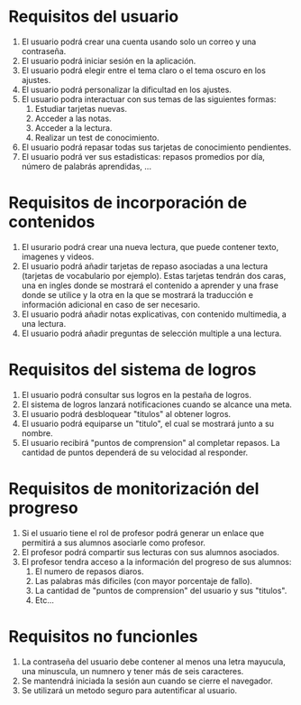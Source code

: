 # Requisitos del usuario
1. El usuario podrá crear una cuenta usando solo un correo y una contraseña.
2. El usuario podrá iniciar sesión en la aplicación.
3. El usuario podrá elegir entre el tema claro o el tema oscuro en los ajustes.
4. El usuario podrá personalizar la dificultad en los ajustes.
5. El usuario podra interactuar con sus temas de las siguientes formas:
   1. Estudiar tarjetas nuevas.
   2. Acceder a las notas.
   3. Acceder a la lectura.
   4. Realizar un test de conocimiento.
6. El usuario podrá repasar todas sus tarjetas de conocimiento pendientes.
7. El usuario podrá ver sus estadisticas: repasos promedios por día, número de palabrás aprendidas, ...


# Requisitos de incorporación de contenidos 
1. El usurario podrá crear una nueva lectura, que puede contener texto, imagenes y videos.
2. El usuario podrá añadir tarjetas de repaso asociadas a una lectura (tarjetas de vocabulario por ejemplo). Estas tarjetas tendrán dos caras, una en ingles donde se mostrará el contenido a aprender y una frase donde se utilice y la otra en la que se mostrará la traducción e información adicional en caso de ser necesario.
3. El usuario podrá añadir notas explicativas, con contenido multimedia, a una lectura.
4. El usuario podrá añadir preguntas de selección multiple a una lectura.


# Requisitos del sistema de logros 
1. El usuario podrá consultar sus logros en la pestaña de logros.
2. El sistema de logros lanzará notificaciones cuando se alcance una meta.
3. El usuario podrá desbloquear "titulos" al obtener logros.
4. El usuario podrá equiparse un "titulo", el cual se mostrará junto a su nombre.
5. El usuario recibirá "puntos de comprension" al completar repasos. La cantidad de puntos dependerá de su velocidad al responder.

# Requisitos de monitorización del progreso
1. Si el usuario tiene el rol de profesor podrá generar un enlace que permitirá a sus alumnos asociarle como profesor. 
2. El profesor podrá compartir sus lecturas con sus alumnos asociados.
3. El profesor tendra acceso a la información del progreso de sus alumnos:
   1. El numero de repasos diaros.
   2. Las palabras más dificiles (con mayor porcentaje de fallo).
   3. La cantidad de "puntos de comprension" del usuario y sus "titulos".
   4. Etc...

# Requisitos no funcionles
1. La contraseña del usuario debe contener al menos una letra mayucula, una minuscula, un numnero y tener más de seis caracteres.
2. Se mantendrá iniciada la sesión aun cuando se cierre el navegador.
3. Se utilizará un metodo seguro para autentificar al usuario.